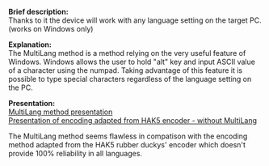 **Brief description:**  
Thanks to it the device will work with any language setting on the target PC. (works on Windows only)


**Explanation:**  
The MultiLang method is a method relying on the very useful feature of Windows. Windows allows the user to hold "alt" key and input ASCII value of a character using the numpad. Taking advantage of this feature it is possible to type special characters regardless of the language setting on the PC.

**Presentation:**  
[MultiLang method presentation](https://youtu.be/Sk2NfTLyEGM)  
[Presentation of encoding adapted from HAK5 encoder - without MultiLang](https://www.youtube.com/watch?v=4nbv-LyDWvk)  

The MultiLang method seems flawless in compatison with the encoding method adapted from the HAK5 rubber duckys' encoder which doesn't provide 100% reliability in all languages.